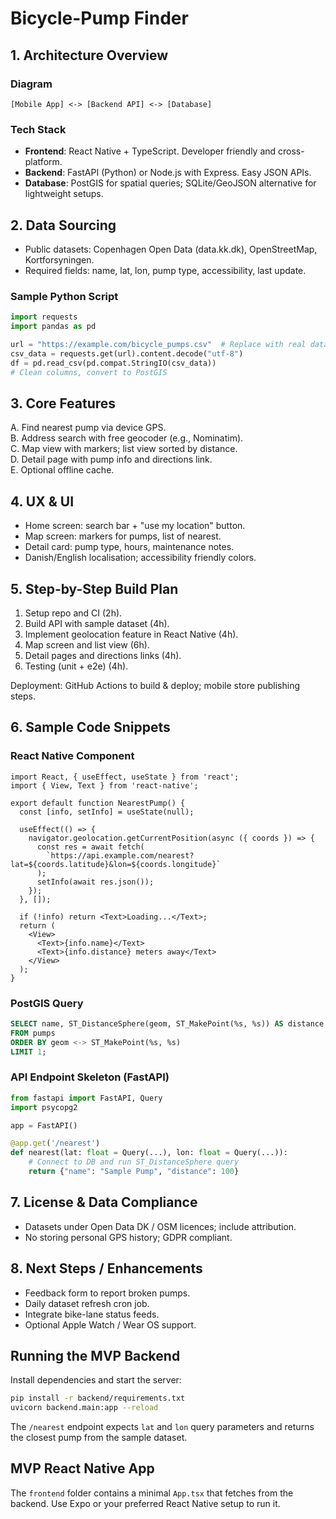 # Bicycle-Pump Finder

## 1. Architecture Overview

### Diagram
```
[Mobile App] <-> [Backend API] <-> [Database]
```

### Tech Stack
- **Frontend**: React Native + TypeScript. Developer friendly and cross-platform.
- **Backend**: FastAPI (Python) or Node.js with Express. Easy JSON APIs.
- **Database**: PostGIS for spatial queries; SQLite/GeoJSON alternative for lightweight setups.

## 2. Data Sourcing
- Public datasets: Copenhagen Open Data (data.kk.dk), OpenStreetMap, Kortforsyningen.
- Required fields: name, lat, lon, pump type, accessibility, last update.

### Sample Python Script
```python
import requests
import pandas as pd

url = "https://example.com/bicycle_pumps.csv"  # Replace with real dataset
csv_data = requests.get(url).content.decode("utf-8")
df = pd.read_csv(pd.compat.StringIO(csv_data))
# Clean columns, convert to PostGIS
```

## 3. Core Features
A. Find nearest pump via device GPS.  
B. Address search with free geocoder (e.g., Nominatim).  
C. Map view with markers; list view sorted by distance.  
D. Detail page with pump info and directions link.  
E. Optional offline cache.

## 4. UX & UI
- Home screen: search bar + "use my location" button.
- Map screen: markers for pumps, list of nearest.
- Detail card: pump type, hours, maintenance notes.
- Danish/English localisation; accessibility friendly colors.

## 5. Step-by-Step Build Plan
1. Setup repo and CI (2h).
2. Build API with sample dataset (4h).
3. Implement geolocation feature in React Native (4h).
4. Map screen and list view (6h).
5. Detail pages and directions links (4h).
6. Testing (unit + e2e) (4h).

Deployment: GitHub Actions to build & deploy; mobile store publishing steps.

## 6. Sample Code Snippets
### React Native Component
```tsx
import React, { useEffect, useState } from 'react';
import { View, Text } from 'react-native';

export default function NearestPump() {
  const [info, setInfo] = useState(null);

  useEffect(() => {
    navigator.geolocation.getCurrentPosition(async ({ coords }) => {
      const res = await fetch(
        `https://api.example.com/nearest?lat=${coords.latitude}&lon=${coords.longitude}`
      );
      setInfo(await res.json());
    });
  }, []);

  if (!info) return <Text>Loading...</Text>;
  return (
    <View>
      <Text>{info.name}</Text>
      <Text>{info.distance} meters away</Text>
    </View>
  );
}
```

### PostGIS Query
```sql
SELECT name, ST_DistanceSphere(geom, ST_MakePoint(%s, %s)) AS distance
FROM pumps
ORDER BY geom <-> ST_MakePoint(%s, %s)
LIMIT 1;
```

### API Endpoint Skeleton (FastAPI)
```python
from fastapi import FastAPI, Query
import psycopg2

app = FastAPI()

@app.get('/nearest')
def nearest(lat: float = Query(...), lon: float = Query(...)):
    # Connect to DB and run ST_DistanceSphere query
    return {"name": "Sample Pump", "distance": 100}
```

## 7. License & Data Compliance
- Datasets under Open Data DK / OSM licences; include attribution.
- No storing personal GPS history; GDPR compliant.

## 8. Next Steps / Enhancements
- Feedback form to report broken pumps.
- Daily dataset refresh cron job.
- Integrate bike-lane status feeds.
- Optional Apple Watch / Wear OS support.


## Running the MVP Backend

Install dependencies and start the server:

```bash
pip install -r backend/requirements.txt
uvicorn backend.main:app --reload
```

The `/nearest` endpoint expects `lat` and `lon` query parameters and returns the closest pump from the sample dataset.

## MVP React Native App

The `frontend` folder contains a minimal `App.tsx` that fetches from the backend. Use Expo or your preferred React Native setup to run it.
